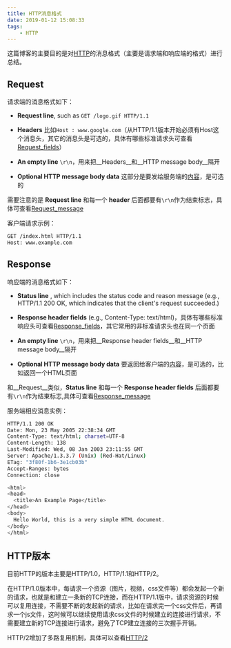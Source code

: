 ```yaml
---
title: HTTP消息格式
date: 2019-01-12 15:08:33
tags:
    - HTTP
---
```


这篇博客的主要目的是对[HTTP](https://en.wikipedia.org/wiki/Hypertext_Transfer_Protocol)的消息格式（主要是请求端和响应端的格式）进行总结。

## Request

请求端的消息格式如下：

* __Request line__, such as `GET /logo.gif HTTP/1.1`

* __Headers__ 比如`Host : www.google.com`（从HTTP/1.1版本开始必须有Host这个消息头，其它的消息头是可选的，具体有哪些标准请求头可查看[Request_fields](https://en.wikipedia.org/wiki/List_of_HTTP_header_fields#Request_fields)）

* __An empty line__ `\r\n`，用来把__Headers__和__HTTP message body__隔开

* __Optional HTTP message body data__ 这部分是要发给服务端的[内容](https://en.wikipedia.org/wiki/HTTP_message_body)，是可选的

需要注意的是 __Request line__ 和每一个 __header__ 后面都要有`\r\n`作为结束标志，具体可查看[Request_message](https://en.wikipedia.org/wiki/Hypertext_Transfer_Protocol#Request_message)

客户端请求示例：
```bash
GET /index.html HTTP/1.1
Host: www.example.com
```

## Response

响应端的消息格式如下：

* __Status line__ , which includes the status code and reason message (e.g., HTTP/1.1 200 OK, which indicates that the client's request succeeded.)

* __Response header fields__ (e.g., Content-Type: text/html)，具体有哪些标准响应头可查看[Response_fields](https://en.wikipedia.org/wiki/List_of_HTTP_header_fields#Response_fields)，其它常用的非标准请求头也在同一个页面

* __An empty line__ `\r\n`，用来把__Response header fields__和__HTTP message body__隔开

* __Optional HTTP message body data__ 要返回给客户端的[内容](https://en.wikipedia.org/wiki/HTTP_message_body)，是可选的，比如返回一个HTML页面

和__Request__类似，__Status line__ 和每一个 __Response header fields__ 后面都要有`\r\n`作为结束标志,具体可查看[Response_message](https://en.wikipedia.org/wiki/Hypertext_Transfer_Protocol#Response_message)

服务端相应消息实例：
```bash
HTTP/1.1 200 OK
Date: Mon, 23 May 2005 22:38:34 GMT
Content-Type: text/html; charset=UTF-8
Content-Length: 138
Last-Modified: Wed, 08 Jan 2003 23:11:55 GMT
Server: Apache/1.3.3.7 (Unix) (Red-Hat/Linux)
ETag: "3f80f-1b6-3e1cb03b"
Accept-Ranges: bytes
Connection: close

<html>
<head>
  <title>An Example Page</title>
</head>
<body>
  Hello World, this is a very simple HTML document.
</body>
</html>
```

## HTTP版本

目前HTTP的版本主要是HTTP/1.0，HTTP/1.1和HTTP/2。

在HTTP/1.0版本中，每请求一个资源（图片，视频，css文件等）都会发起一个新的请求，也就是和建立一条新的TCP连接，而在HTTP/1.1版中，请求资源的时候可以复用连接，不需要不断的发起新的请求，比如在请求完一个css文件后，再请求一个js文件，这时候可以继续使用请求css文件的时候建立的连接进行请求，不需要建立新的TCP连接进行请求，避免了TCP建立连接的三次握手开销。

HTTP/2增加了多路复用机制，具体可以查看[HTTP/2](https://en.wikipedia.org/wiki/HTTP/2)
